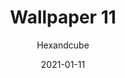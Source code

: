 ---
title: Wallpaper 11
author: Hexandcube
id: 11
license: CC BY-NC 4.0
license_url: https://creativecommons.org/licenses/by-nc/4.0/
date: 2021-01-11
category: wallpapers
---